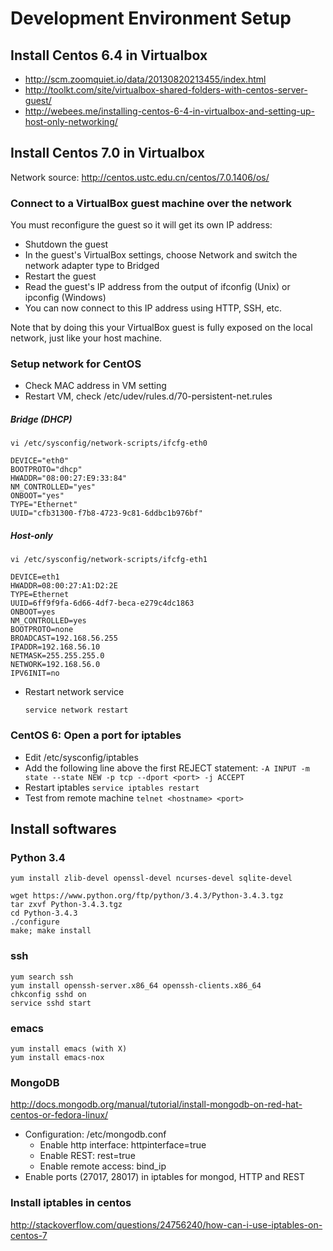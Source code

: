 Development Environment Setup
=============================


Install Centos 6.4 in Virtualbox
--------------------------------
+ http://scm.zoomquiet.io/data/20130820213455/index.html
+ http://toolkt.com/site/virtualbox-shared-folders-with-centos-server-guest/
+ http://webees.me/installing-centos-6-4-in-virtualbox-and-setting-up-host-only-networking/

Install Centos 7.0 in Virtualbox
--------------------------------
Network source: http://centos.ustc.edu.cn/centos/7.0.1406/os/


### Connect to a VirtualBox guest machine over the network
You must reconfigure the guest so it will get its own IP address:

+ Shutdown the guest
+ In the guest's VirtualBox settings, choose Network and switch the network adapter type to Bridged
+ Restart the guest
+ Read the guest's IP address from the output of ifconfig (Unix) or ipconfig (Windows)
+ You can now connect to this IP address using HTTP, SSH, etc.

Note that by doing this your VirtualBox guest is fully exposed on the local network, just like your host machine.

### Setup network for CentOS
+ Check MAC address in VM setting
+ Restart VM, check /etc/udev/rules.d/70-persistent-net.rules

##### Bridge (DHCP)
    vi /etc/sysconfig/network-scripts/ifcfg-eth0
    
    DEVICE="eth0"
    BOOTPROTO="dhcp"
    HWADDR="08:00:27:E9:33:84"
    NM_CONTROLLED="yes"
    ONBOOT="yes"
    TYPE="Ethernet"
    UUID="cfb31300-f7b8-4723-9c81-6ddbc1b976bf"

##### Host-only
    vi /etc/sysconfig/network-scripts/ifcfg-eth1
    
    DEVICE=eth1
    HWADDR=08:00:27:A1:D2:2E
    TYPE=Ethernet
    UUID=6ff9f9fa-6d66-4df7-beca-e279c4dc1863
    ONBOOT=yes
    NM_CONTROLLED=yes
    BOOTPROTO=none
    BROADCAST=192.168.56.255
    IPADDR=192.168.56.10
    NETMASK=255.255.255.0
    NETWORK=192.168.56.0
    IPV6INIT=no

+ Restart network service
    
    `service network restart`


### CentOS 6: Open a port for iptables
+ Edit /etc/sysconfig/iptables
+ Add the following line above the first REJECT statement:
    `-A INPUT -m state --state NEW -p tcp --dport <port> -j ACCEPT`
+ Restart iptables
    `service iptables restart`
+ Test from remote machine
    `telnet <hostname> <port>`


Install softwares
-----------------
### Python 3.4
    yum install zlib-devel openssl-devel ncurses-devel sqlite-devel

    wget https://www.python.org/ftp/python/3.4.3/Python-3.4.3.tgz
    tar zxvf Python-3.4.3.tgz
    cd Python-3.4.3
    ./configure
    make; make install

### ssh
    yum search ssh
    yum install openssh-server.x86_64 openssh-clients.x86_64
    chkconfig sshd on
    service sshd start

### emacs
    yum install emacs (with X)
    yum install emacs-nox

### MongoDB
http://docs.mongodb.org/manual/tutorial/install-mongodb-on-red-hat-centos-or-fedora-linux/

+ Configuration: /etc/mongodb.conf
    + Enable http interface: httpinterface=true
    + Enable REST: rest=true
    + Enable remote access: bind_ip
+ Enable ports (27017, 28017) in iptables for mongod, HTTP and REST


### Install iptables in centos
http://stackoverflow.com/questions/24756240/how-can-i-use-iptables-on-centos-7


